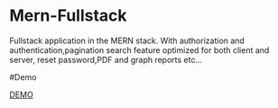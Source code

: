 # Mern-Fullstack
Fullstack application in the MERN stack. With authorization and authentication,pagination search feature optimized for both client and server, reset password,PDF and graph reports etc...

#Demo 

[DEMO](https://mernnjau.herokuapp.com/)
